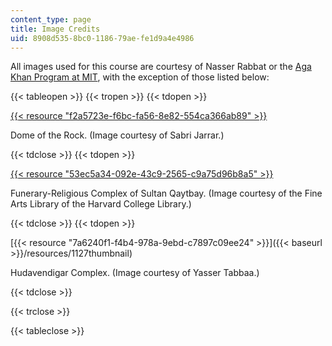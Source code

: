 ```yaml
---
content_type: page
title: Image Credits
uid: 8908d535-8bc0-1186-79ae-fe1d9a4e4986
---
```


All images used for this course are courtesy of Nasser Rabbat or the [Aga Khan Program at MIT](http://akpia.mit.edu/), with the exception of those listed below:

{{< tableopen >}}
{{< tropen >}}
{{< tdopen >}}


[{{< resource "f2a5723e-f6bc-fa56-8e82-554ca366ab89" >}}](http://archnet.org/library/images/one-image.tcl?image_id=28878&collection_id=)

Dome of the Rock. (Image courtesy of Sabri Jarrar.)


{{< tdclose >}}
{{< tdopen >}}


[{{< resource "53ec5a34-092e-43c9-2565-c9a75d96b8a5" >}}](http://archnet.org/library/images/one-image.tcl?image_id=17713&collection_id=)

Funerary-Religious Complex of Sultan Qaytbay. (Image courtesy of the Fine Arts Library of the Harvard College Library.)


{{< tdclose >}}
{{< tdopen >}}


[{{< resource "7a6240f1-f4b4-978a-9ebd-c7897c09ee24" >}}]({{< baseurl >}}/resources/1127thumbnail)

Hudavendigar Complex. (Image courtesy of Yasser Tabbaa.)


{{< tdclose >}}

{{< trclose >}}

{{< tableclose >}}